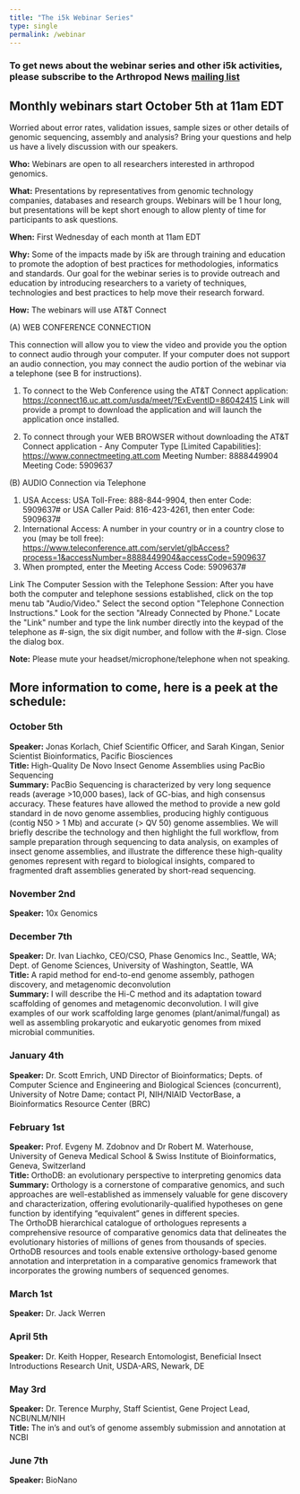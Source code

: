 ```yaml
---
title: "The i5k Webinar Series"
type: single
permalink: /webinar
---
```



### To get news about the webinar series and other i5k activities, please subscribe to the Arthropod News [mailing list](https://listserv.ksu.edu/?SUBED1=ARTHROPODNEWS&A=1)

## Monthly webinars start October 5th at 11am EDT

Worried about error rates, validation issues, sample sizes or other details of genomic sequencing, assembly and analysis?  Bring your questions and help us have a lively discussion with our speakers.

__Who:__  Webinars are open to all researchers interested in arthropod genomics.

__What:__  Presentations by representatives from genomic technology companies, databases and research groups.  Webinars will be 1 hour long, but presentations will be kept short enough to allow plenty of time for participants to ask questions.

__When:__  First Wednesday of each month at 11am EDT

__Why:__  Some of the impacts made by i5k are through training and education to promote the adoption of best practices for methodologies, informatics and standards.  Our goal for the webinar series is to provide outreach and education by introducing researchers to a variety of techniques, technologies and best practices to help move their research forward.

__How:__  The webinars will use AT&T Connect

(A) WEB CONFERENCE CONNECTION

This connection will allow you to view the video and provide you the option to connect audio through your computer.  If your computer does not support an audio connection, you may connect the audio portion of the webinar via a telephone (see B for instructions).

1. To connect to the Web Conference using the AT&T Connect application:
https://connect16.uc.att.com/usda/meet/?ExEventID=86042415
Link will provide a prompt to download the application and will launch the application once installed.
 
2. To connect through your WEB BROWSER without downloading the AT&T Connect application - Any Computer Type [Limited Capabilities]:  https://www.connectmeeting.att.com
Meeting Number:  8888449904              Meeting Code: 5909637

(B) AUDIO Connection via Telephone

1. USA Access:  USA Toll-Free: 888-844-9904, then enter Code: 5909637# or USA Caller Paid: 816-423-4261, then enter Code: 5909637#
2. International Access:  A number in your country or in a country close to you (may be toll free):
https://www.teleconference.att.com/servlet/glbAccess?process=1&accessNumber=8888449904&accessCode=5909637
3. When prompted, enter the Meeting Access Code: 5909637#
 
Link The Computer Session with the Telephone Session:  After you have both the computer and telephone sessions established, click on the top menu tab "Audio/Video."  Select the second option "Telephone Connection Instructions."  Look for the section "Already Connected by Phone."  Locate the "Link" number and type the link number directly into the keypad of the telephone as #-sign, the six digit number, and follow with the #-sign.  Close the dialog box.
 
**Note:** Please mute your headset/microphone/telephone when not speaking.


## More information to come, here is a peek at the schedule:

### October 5th
__Speaker:__ Jonas Korlach, Chief Scientific Officer, and Sarah Kingan, Senior Scientist Bioinformatics, Pacific Biosciences<br>
__Title:__ High-Quality De Novo Insect Genome Assemblies using PacBio Sequencing<br>
__Summary:__ PacBio Sequencing is characterized by very long sequence reads (average >10,000 bases), lack of GC-bias, and high consensus accuracy. These features have allowed the method to provide a new gold standard in de novo genome assemblies, producing highly contiguous (contig N50 > 1 Mb) and accurate (> QV 50) genome assemblies. We will briefly describe the technology and then highlight the full workflow, from sample preparation through sequencing to data analysis, on examples of insect genome assemblies, and illustrate the difference these high-quality genomes represent with regard to biological insights, compared to fragmented draft assemblies generated by short-read sequencing.


### November 2nd
__Speaker:__ 10x Genomics


### December 7th
__Speaker:__ Dr. Ivan Liachko, CEO/CSO, Phase Genomics Inc., Seattle, WA; Dept. of Genome Sciences, University of Washington, Seattle, WA<br>
__Title:__ A rapid method for end-to-end genome assembly, pathogen discovery, and metagenomic deconvolution<br>
__Summary:__ I will describe the Hi-C method and its adaptation toward scaffolding of genomes and metagenomic deconvolution. I will give examples of our work scaffolding large genomes (plant/animal/fungal) as well as assembling prokaryotic and eukaryotic genomes from mixed microbial communities.

### January 4th
__Speaker:__ Dr. Scott Emrich, UND Director of Bioinformatics; Depts. of Computer Science and Engineering and Biological Sciences (concurrent), University of Notre Dame; contact PI, NIH/NIAID VectorBase, a Bioinformatics Resource Center (BRC)

### February 1st
__Speaker:__ Prof. Evgeny M. Zdobnov and Dr Robert M. Waterhouse, University of Geneva Medical School & Swiss Institute of Bioinformatics, Geneva, Switzerland<br>
__Title:__ OrthoDB: an evolutionary perspective to interpreting genomics data<br>
__Summary:__ Orthology is a cornerstone of comparative genomics, and such approaches are well-established as immensely valuable for gene discovery and characterization, offering evolutionarily-qualified hypotheses on gene function by identifying “equivalent” genes in different species.<br>
The OrthoDB hierarchical catalogue of orthologues represents a comprehensive resource of comparative genomics data that delineates the evolutionary histories of millions of genes from thousands of species.<br>
OrthoDB resources and tools enable extensive orthology-based genome annotation and interpretation in a comparative genomics framework that incorporates the growing numbers of sequenced genomes.

### March 1st
__Speaker:__ Dr. Jack Werren

### April 5th
__Speaker:__ Dr. Keith Hopper, Research Entomologist, Beneficial Insect Introductions Research Unit, USDA-ARS, Newark, DE

### May 3rd
__Speaker:__ Dr. Terence Murphy, Staff Scientist, Gene Project Lead, NCBI/NLM/NIH<br>
__Title:__ The in’s and out’s of genome assembly submission and annotation at NCBI

### June 7th
__Speaker:__ BioNano


